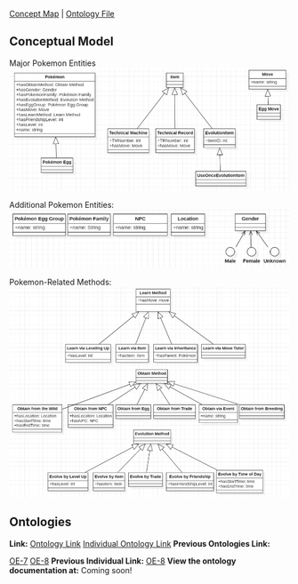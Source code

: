 [Concept Map](#conceptual-model) | [Ontology File](#ontologies)

## Conceptual Model

Major Pokemon Entities
<img src="https://raw.githubusercontent.com/tetherless-world/ontology-engineering/0117df4efe6f1939c96b587e5102f6c6f7e5941e/oe2020/pokemon-moveset-application/images/Concept_Model-Major_Pokemon_Entities%20.png">

Additional Pokemon Entities: 
<img src="https://raw.githubusercontent.com/tetherless-world/ontology-engineering/pokemon-moveset-application/oe2020/pokemon-moveset-application/images/Concept_Model-Other_Pokemon_Entities.png">

Pokemon-Related Methods:
<img src="https://raw.githubusercontent.com/tetherless-world/ontology-engineering/pokemon-moveset-application/oe2020/pokemon-moveset-application/images/Concept_Model-Pokemon_Methods.png">

## Ontologies

**Link:** 
[Ontology Link](pokemon-moveset.rdf)
[Individual Ontology Link](pokemon-moveset-individuals.rdf)
**Previous Ontologies Link:**

[OE-7](files/PreviousOntology/OE_7_pokemon-moveset.rdf)
[OE-8](files/PreviousOntology/OE_8_pokemon-moveset.rdf)
**Previous Individual Link:**
[OE-8](files/PreviousOntology/OE_8_pokemon-moveset-individuals.rdf)
**View the ontology documentation at:** Coming soon!
